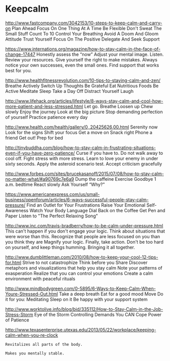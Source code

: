 # Keepcalm
http://www.fastcompany.com/3042153/10-steps-to-keep-calm-and-carry-on
Plan Ahead
Focus On One Thing At A Time
Be Flexible
Don't Sweat The Small Stuff
Count To 10
Control Your Breathing
Avoid A Doom And Gloom Attitude
Trust Yourself
Focus On The Positive
Delegate And Seek Support

https://www.internations.org/magazine/how-to-stay-calm-in-the-face-of-change-17447
Honestly assess the “now”
Adjust your mental image.
Listen.
Review your resources.
Give yourself the right to make mistakes.
Always notice your own successes, even the small ones.
Find support that works best for you.

http://www.healthfitnessrevolution.com/10-tips-to-staying-calm-and-zen/
Breathe
Actively Switch Up Thoughts
Be Grateful
Eat Nutritious Foods
Be Active
Meditate
Sleep
Take a Day Off
Distract Yourself
Laugh

http://www.lifehack.org/articles/lifestyle/8-ways-stay-calm-and-cool-how-more-patient-and-less-stressed.html
Let go.
Breathe
Loosen up
Chew slowly
Enjoy the journey
Look at the big picture
Stop demanding perfection of yourself
Practice patience every day

http://www.health.com/health/gallery/0,,20425626,00.html
Serenity now
Look for the signs
Shift your focus
Get a move on
Snack right
Phone a friend
Get out!
Prep for bed

http://tinybuddha.com/blog/how-to-stay-calm-in-frustrating-situations-even-if-you-have-zero-patience/
Curse if you have to.
Do not walk away to cool off.
Fight stress with more stress.
Learn to love your enemy in under sixty seconds.
Apply the asteroid scenario test.
Accept criticism gracefully

http://www.forbes.com/sites/brucekasanoff/2015/07/08/how-to-stay-calm-no-matter-what/#a90769c7e6a9
Dump the caffeine
Exercise
Goodbye 1 a.m. bedtime
React slowly
Ask Yourself “Why?"

https://www.americanexpress.com/us/small-business/openforum/articles/6-ways-successful-people-stay-calm-pressure/
Find an Outlet for Your Frustrations
Raise Your Emotional Self-Awareness
Watch Your Body Language
Dial Back on the Coffee
Get Pen and Paper
Listen to "The Perfect Relaxing Song"

http://www.inc.com/travis-bradberry/how-to-be-calm-under-pressure.html
This can't happen if you don't engage your logic.
Think about situations that were worse than this.
Recognize that people are less focused on you than you think they are
Magnify your logic.
Finally, take action.
Don't be too hard on yourself, and keep things humming.
Bringing it all together.

http://www.dumblittleman.com/2010/08/how-to-keep-your-cool-12-tips-for.html
Strive to not catastrophize
Think before you Share
Discover metaphors and visualizations that help you stay calm
Note your patterns of exasperation
Realize that you can control your emotions
Create a calm environment with peaceful rituals

http://www.mindbodygreen.com/0-5895/6-Ways-to-Keep-Calm-When-Youre-Stressed-Out.html
Take a deep breath
Eat for a good mood
Move
Do it for you: Meditating
Sleep on it
Be happy with your support system

http://www.worktolive.info/blog/bid/335112/How-to-Stay-Calm-in-the-Job-Stress-Storm
Eye of the Storm
Controlling Demands
You CAN Cope
Power of Patience

http://www.texasenterprise.utexas.edu/2013/05/22/workplace/keeping-calm-when-you-re-clock

    Revitalizes all parts of the body.​

    Makes you mentally stable.
